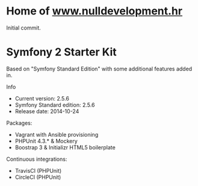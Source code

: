 Home of www.nulldevelopment.hr
========================

Initial commit.




Symfony 2 Starter Kit
========================

Based on "Symfony Standard Edition" with some additional features added in.

Info
* Current version: 2.5.6
* Symfony Standard edition: 2.5.6
* Release date: 2014-10-24


Packages:
- Vagrant with Ansible provisioning
- PHPUnit 4.3.* & Mockery
- Boostrap 3 & Initializr HTML5 boilerplate

Continuous integrations:
- TravisCI (PHPUnit)
- CircleCI (PHPUnit)
